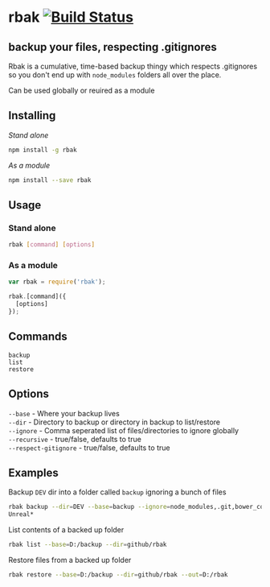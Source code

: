 # rbak [![Build Status](https://travis-ci.org/ndxbxrme/rbak.svg?branch=master)](https://travis-ci.org/ndxbxrme/rbak)
## backup your files, respecting .gitignores

Rbak is a cumulative, time-based backup thingy which respects .gitignores so you don't end up with `node_modules` folders all over the place.

Can be used globally or reuired as a module

## Installing
*Stand alone*
```sh
npm install -g rbak
```
*As a module*
```sh
npm install --save rbak
```

## Usage
### Stand alone
```sh
rbak [command] [options]
```
### As a module
```js
var rbak = require('rbak');

rbak.[command]({
  [options]
});
```

## Commands
`backup`  
`list`  
`restore`  

## Options
`--base` - Where your backup lives  
`--dir` - Directory to backup or directory in backup to list/restore  
`--ignore` - Comma seperated list of files/directories to ignore globally  
`--recursive` - true/false, defaults to true  
`--respect-gitignore` - true/false, defaults to true  

## Examples
Backup `DEV` dir into a folder called `backup` ignoring a bunch of files
```sh
rbak backup --dir=DEV --base=backup --ignore=node_modules,.git,bower_components,.svn,*.exe,*.bin,*.dat,*.log,*.0,*.bvh,*.ddp,
Unreal*
```
List contents of a backed up folder
```sh
rbak list --base=D:/backup --dir=github/rbak
```
Restore files from a backed up folder
```sh
rbak restore --base=D:/backup --dir=github/rbak --out=D:/rbak
```
